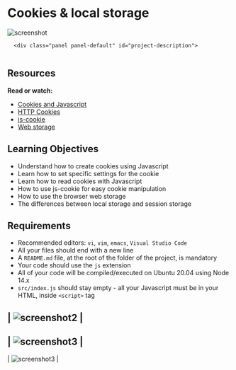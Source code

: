 # Cookies & local storage

![screenshot](https://zupimages.net/up/23/38/mqr2.png)

  


      <div class="panel panel-default" id="project-description">
  <div class="panel-body">
    <p><img src="https://s3.amazonaws.com/alx-intranet.hbtn.io/uploads/medias/2020/1/ea21e0798eebbfd929b4.jpeg?X-Amz-Algorithm=AWS4-HMAC-SHA256&X-Amz-Credential=AKIARDDGGGOUSBVO6H7D%2F20230919%2Fus-east-1%2Fs3%2Faws4_request&X-Amz-Date=20230919T050305Z&X-Amz-Expires=86400&X-Amz-SignedHeaders=host&X-Amz-Signature=9f8eecd780eb942a4682f2012b67bc2cfbb6583627bbe29cad4751d36ce07af3" alt="" loading='lazy' style="" /></p>

<h2>Resources</h2>

<p><strong>Read or watch:</strong></p>

<ul>
<li><a href="/rltoken/Dc01KHSVOsco-ox4L20A9A" title="Cookies and Javascript" target="_blank">Cookies and Javascript</a></li>
<li><a href="/rltoken/kzI71T3JgeL87DYlFzS5Gg" title="HTTP Cookies" target="_blank">HTTP Cookies</a></li>
<li><a href="/rltoken/YW3GbxgexH4ckfEpMX-kvg" title="js-cookie" target="_blank">js-cookie</a></li>
<li><a href="/rltoken/vBpBmBUFw3mFvfHnOrkgLw" title="Web storage" target="_blank">Web storage</a></li>
</ul>

<h2>Learning Objectives</h2>

<ul>
<li>Understand how to create cookies using Javascript</li>
<li>Learn how to set specific settings for the cookie</li>
<li>Learn how to read cookies with Javascript</li>
<li>How to use js-cookie for easy cookie manipulation</li>
<li>How to use the browser web storage</li>
<li>The differences between local storage and session storage</li>
</ul>

<h2>Requirements</h2>

<ul>
<li>Recommended editors: <code>vi</code>, <code>vim</code>, <code>emacs</code>, <code>Visual Studio Code</code></li>
<li>All your files should end with a new line</li>
<li>A <code>README.md</code> file, at the root of the folder of the project, is mandatory</li>
<li>Your code should use the <code>js</code> extension</li>
<li>All of your code will be compiled/executed on Ubuntu 20.04 using Node 14.x</li>
<li><code>src/index.js</code> should stay empty - all your Javascript must be in your HTML, inside <code>&lt;script&gt;</code> tag</li>
</ul>

  </div>
</div>

|
![screenshot2](https://zupimages.net/up/23/38/317w.png)
|
-----
|
![screenshot3](https://zupimages.net/up/23/38/s5va.png)
|
-----
|
![screenshot3](https://zupimages.net/up/23/38/s5va.png)
|